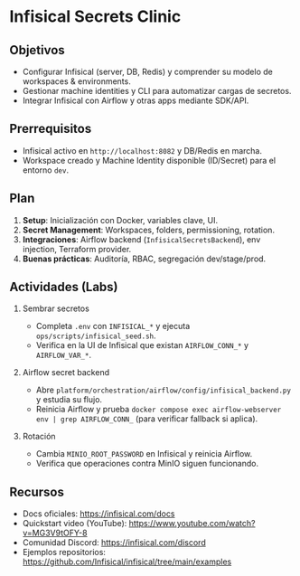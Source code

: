# Infisical Secrets Clinic

## Objetivos
- Configurar Infisical (server, DB, Redis) y comprender su modelo de workspaces & environments.
- Gestionar machine identities y CLI para automatizar cargas de secretos.
- Integrar Infisical con Airflow y otras apps mediante SDK/API.

## Prerrequisitos
- Infisical activo en `http://localhost:8082` y DB/Redis en marcha.
- Workspace creado y Machine Identity disponible (ID/Secret) para el entorno `dev`.

## Plan
1. **Setup**: Inicialización con Docker, variables clave, UI.
2. **Secret Management**: Workspaces, folders, permissioning, rotation.
3. **Integraciones**: Airflow backend (`InfisicalSecretsBackend`), env injection, Terraform provider.
4. **Buenas prácticas**: Auditoría, RBAC, segregación dev/stage/prod.

## Actividades (Labs)
1) Sembrar secretos
   - Completa `.env` con `INFISICAL_*` y ejecuta `ops/scripts/infisical_seed.sh`.
   - Verifica en la UI de Infisical que existan `AIRFLOW_CONN_*` y `AIRFLOW_VAR_*`.

2) Airflow secret backend
   - Abre `platform/orchestration/airflow/config/infisical_backend.py` y estudia su flujo.
   - Reinicia Airflow y prueba `docker compose exec airflow-webserver env | grep AIRFLOW_CONN_` (para verificar fallback si aplica).

3) Rotación
   - Cambia `MINIO_ROOT_PASSWORD` en Infisical y reinicia Airflow.
   - Verifica que operaciones contra MinIO siguen funcionando.

## Recursos
- Docs oficiales: https://infisical.com/docs
- Quickstart video (YouTube): https://www.youtube.com/watch?v=MG3V9tOFY-8
- Comunidad Discord: https://infisical.com/discord
- Ejemplos repositorios: https://github.com/Infisical/infisical/tree/main/examples
